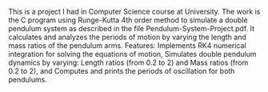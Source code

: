 This is a project I had in Computer Science course at University. The work is the C program using Runge-Kutta 4th order method to simulate a double pendulum system as described in the file Pendulum-System-Project.pdf. 
It calculates and analyzes the periods of motion by varying the length and mass ratios of the pendulum arms.
Features:
Implements RK4 numerical integration for solving the equations of motion,
Simulates double pendulum dynamics by varying: Length ratios (from 0.2 to 2) and Mass ratios (from 0.2 to 2), and 
Computes and prints the periods of oscillation for both pendulums.
